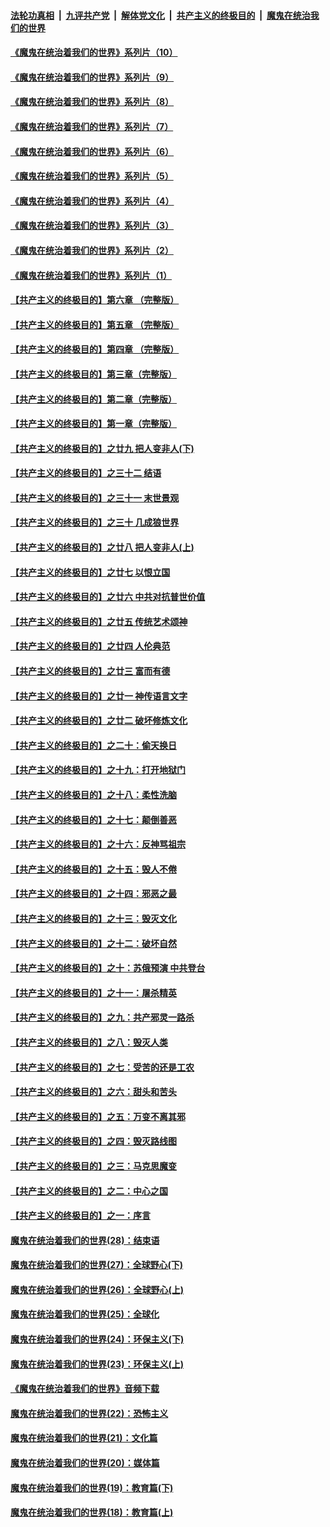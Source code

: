 ####  [法轮功真相](../../../../basic/blob/master/README.md?t=08030002) &nbsp;|&nbsp; [九评共产党](../../../../9ping.md/blob/master/README.md?t=08030002) &nbsp;|&nbsp; [解体党文化](../../../../jtdwh.md/blob/master/README.md?t=08030002)  &nbsp;|&nbsp; [共产主义的终极目的](../../../../gczydzjmd.md/blob/master/README.md?t=08030002) &nbsp;|&nbsp; [魔鬼在统治我们的世界](../../../../mgztzwmdsj.md/blob/master/README.md?t=08030002) 

#### [《魔鬼在统治着我们的世界》系列片（10）](../pages/nsc422/n12292670.md?t=08030002) 

#### [《魔鬼在统治着我们的世界》系列片（9）](../pages/nsc422/n12290859.md?t=08030002) 

#### [《魔鬼在统治着我们的世界》系列片（8）](../pages/nsc422/n12287445.md?t=08030002) 

#### [《魔鬼在统治着我们的世界》系列片（7）](../pages/nsc422/n12283425.md?t=08030002) 

#### [《魔鬼在统治着我们的世界》系列片（6）](../pages/nsc422/n12282314.md?t=08030002) 

#### [《魔鬼在统治着我们的世界》系列片（5）](../pages/nsc422/n12281419.md?t=08030002) 

#### [《魔鬼在统治着我们的世界》系列片（4）](../pages/nsc422/n12274024.md?t=08030002) 

#### [《魔鬼在统治着我们的世界》系列片（3）](../pages/nsc422/n12271322.md?t=08030002) 

#### [《魔鬼在统治着我们的世界》系列片（2）](../pages/nsc422/n12269049.md?t=08030002) 

#### [《魔鬼在统治着我们的世界》系列片（1）](../pages/nsc422/n12267575.md?t=08030002) 

#### [【共产主义的终极目的】第六章 （完整版）](../pages/nsc422/n11428913.md?t=08030002) 

#### [【共产主义的终极目的】第五章 （完整版）](../pages/nsc422/n11428912.md?t=08030002) 

#### [【共产主义的终极目的】第四章 （完整版）](../pages/nsc422/n11428907.md?t=08030002) 

#### [【共产主义的终极目的】第三章（完整版）](../pages/nsc422/n11428848.md?t=08030002) 

#### [【共产主义的终极目的】第二章（完整版）](../pages/nsc422/n11428831.md?t=08030002) 

#### [【共产主义的终极目的】第一章（完整版）](../pages/nsc422/n11417651.md?t=08030002) 

#### [【共产主义的终极目的】之廿九 把人变非人(下)](../pages/nsc422/n11344140.md?t=08030002) 

#### [【共产主义的终极目的】之三十二 结语](../pages/nsc422/n11360535.md?t=08030002) 

#### [【共产主义的终极目的】之三十一 末世景观](../pages/nsc422/n11351129.md?t=08030002) 

#### [【共产主义的终极目的】之三十 几成狼世界](../pages/nsc422/n11348280.md?t=08030002) 

#### [【共产主义的终极目的】之廿八 把人变非人(上)](../pages/nsc422/n11340492.md?t=08030002) 

#### [【共产主义的终极目的】之廿七 以恨立国](../pages/nsc422/n11336944.md?t=08030002) 

#### [【共产主义的终极目的】之廿六 中共对抗普世价值](../pages/nsc422/n11324785.md?t=08030002) 

#### [【共产主义的终极目的】之廿五 传统艺术颂神](../pages/nsc422/n11296396.md?t=08030002) 

#### [【共产主义的终极目的】之廿四 人伦典范](../pages/nsc422/n11296397.md?t=08030002) 

#### [【共产主义的终极目的】之廿三 富而有德](../pages/nsc422/n11283598.md?t=08030002) 

#### [【共产主义的终极目的】之廿一 神传语言文字](../pages/nsc422/n11263265.md?t=08030002) 

#### [【共产主义的终极目的】之廿二 破坏修炼文化](../pages/nsc422/n11245728.md?t=08030002) 

#### [【共产主义的终极目的】之二十：偷天换日](../pages/nsc422/n11238846.md?t=08030002) 

#### [【共产主义的终极目的】之十九：打开地狱门](../pages/nsc422/n11206376.md?t=08030002) 

#### [【共产主义的终极目的】之十八：柔性洗脑](../pages/nsc422/n11199994.md?t=08030002) 

#### [【共产主义的终极目的】之十七：颠倒善恶](../pages/nsc422/n11179782.md?t=08030002) 

#### [【共产主义的终极目的】之十六：反神骂祖宗](../pages/nsc422/n11166798.md?t=08030002) 

#### [【共产主义的终极目的】之十五：毁人不倦](../pages/nsc422/n11166792.md?t=08030002) 

#### [【共产主义的终极目的】之十四：邪恶之最](../pages/nsc422/n11150249.md?t=08030002) 

#### [【共产主义的终极目的】之十三：毁灭文化](../pages/nsc422/n11135227.md?t=08030002) 

#### [【共产主义的终极目的】之十二：破坏自然](../pages/nsc422/n11135214.md?t=08030002) 

#### [【共产主义的终极目的】之十：苏俄预演 中共登台](../pages/nsc422/n11118424.md?t=08030002) 

#### [【共产主义的终极目的】之十一：屠杀精英](../pages/nsc422/n11118442.md?t=08030002) 

#### [【共产主义的终极目的】之九：共产邪灵一路杀](../pages/nsc422/n11114139.md?t=08030002) 

#### [【共产主义的终极目的】之八：毁灭人类](../pages/nsc422/n11108503.md?t=08030002) 

#### [【共产主义的终极目的】之七：受苦的还是工农](../pages/nsc422/n11101809.md?t=08030002) 

#### [【共产主义的终极目的】之六：甜头和苦头](../pages/nsc422/n11096971.md?t=08030002) 

#### [【共产主义的终极目的】之五：万变不离其邪](../pages/nsc422/n11091285.md?t=08030002) 

#### [【共产主义的终极目的】之四：毁灭路线图](../pages/nsc422/n11086284.md?t=08030002) 

#### [【共产主义的终极目的】之三：马克思魔变](../pages/nsc422/n11061941.md?t=08030002) 

#### [【共产主义的终极目的】之二：中心之国](../pages/nsc422/n11047728.md?t=08030002) 

#### [【共产主义的终极目的】之一：序言](../pages/nsc422/n11086077.md?t=08030002) 

#### [魔鬼在统治着我们的世界(28)：结束语](../pages/nsc422/n10936246.md?t=08030002) 

#### [魔鬼在统治着我们的世界(27)：全球野心(下)](../pages/nsc422/n10928319.md?t=08030002) 

#### [魔鬼在统治着我们的世界(26)：全球野心(上)](../pages/nsc422/n10900318.md?t=08030002) 

#### [魔鬼在统治着我们的世界(25)：全球化](../pages/nsc422/n10788205.md?t=08030002) 

#### [魔鬼在统治着我们的世界(24)：环保主义(下)](../pages/nsc422/n10695307.md?t=08030002) 

#### [魔鬼在统治着我们的世界(23)：环保主义(上)](../pages/nsc422/n10688613.md?t=08030002) 

#### [《魔鬼在统治着我们的世界》音频下载](../pages/nsc422/n10635553.md?t=08030002) 

#### [魔鬼在统治着我们的世界(22)：恐怖主义](../pages/nsc422/n10614727.md?t=08030002) 

#### [魔鬼在统治着我们的世界(21)：文化篇](../pages/nsc422/n10597706.md?t=08030002) 

#### [魔鬼在统治着我们的世界(20)：媒体篇](../pages/nsc422/n10586579.md?t=08030002) 

#### [魔鬼在统治着我们的世界(19)：教育篇(下)](../pages/nsc422/n10564808.md?t=08030002) 

#### [魔鬼在统治着我们的世界(18)：教育篇(上)](../pages/nsc422/n10526970.md?t=08030002) 


